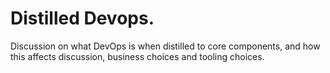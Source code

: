 Distilled Devops.
============================

Discussion on what DevOps is when distilled to core components, and how this affects discussion, business choices and tooling choices. 


